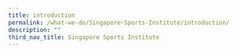 ```yaml
---
title: introduction
permalink: /what-we-do/Singapore-Sports-Institute/introduction/
description: ""
third_nav_title: Singapore Sports Institute
---
```

